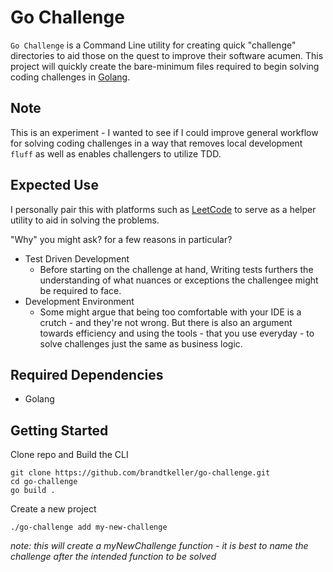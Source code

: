 # Go Challenge

`Go Challenge` is a Command Line utility for creating quick "challenge" directories to aid those on the quest to improve their software acumen. This project will quickly create the bare-minimum files required to begin solving coding challenges in [Golang](https://go.dev/).

## Note
This is an experiment - I wanted to see if I could improve general workflow for solving coding challenges in a way that removes local development `fluff` as well as enables challengers to utilize TDD.

## Expected Use
I personally pair this with platforms such as [LeetCode](leetcode.com) to serve as a helper utility to aid in solving the problems.

"Why" you might ask? for a few reasons in particular?
- Test Driven Development
    - Before starting on the challenge at hand, Writing tests furthers the understanding of what nuances or exceptions the challengee might be required to face.
- Development Environment
    - Some might argue that being too comfortable with your IDE is a crutch - and they're not wrong. But there is also an argument towards efficiency and using the tools - that you use everyday - to solve challenges just the same as business logic.

## Required Dependencies
- Golang

## Getting Started

Clone repo and Build the CLI
```
git clone https://github.com/brandtkeller/go-challenge.git
cd go-challenge
go build .
```

Create a new project
```
./go-challenge add my-new-challenge
```

*note: this will create a myNewChallenge function - it is best to name the challenge after the intended function to be solved* 
